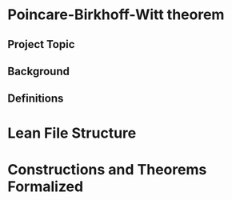 # Poincare-Birkhoff-Witt theorem

## Project Topic

## Background

## Definitions

# Lean File Structure

# Constructions and Theorems Formalized
